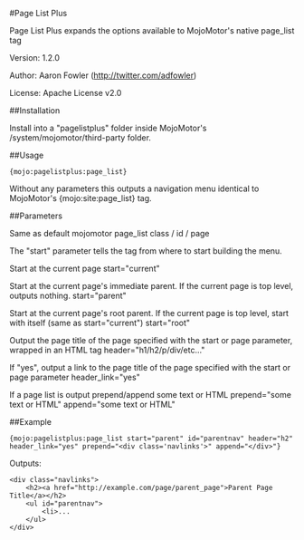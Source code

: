 #Page List Plus

Page List Plus expands the options available to MojoMotor's native page_list tag

Version: 1.2.0

Author: Aaron Fowler (http://twitter.com/adfowler)

License: Apache License v2.0


##Installation

Install into a "pagelistplus" folder inside MojoMotor's /system/mojomotor/third-party folder.

##Usage

	{mojo:pagelistplus:page_list}

Without any parameters this outputs a navigation menu identical to MojoMotor's {mojo:site:page_list} tag.


##Parameters

Same as default mojomotor page_list
	class / id / page


The "start" parameter tells the tag from where to start building the menu.

Start at the current page
	start="current"


Start at the current page's immediate parent. If the current page is top level, outputs nothing.
	start="parent"


Start at the current page's root parent. If the current page is top level, start with itself (same as start="current")
	start="root"


Output the page title of the page specified with the start or page parameter, wrapped in an HTML tag
	header="h1/h2/p/div/etc..."


If "yes", output a link to the page title of the page specified with the start or page parameter
	header_link="yes"


If a page list is output prepend/append some text or HTML
	prepend="some text or HTML"
	append="some text or HTML"


##Example

	{mojo:pagelistplus:page_list start="parent" id="parentnav" header="h2" header_link="yes" prepend="<div class='navlinks'>" append="</div>"}

Outputs:

	<div class="navlinks">
		<h2><a href="http://example.com/page/parent_page">Parent Page Title</a></h2>
		<ul id="parentnav">
			<li>...
		</ul>
	</div>